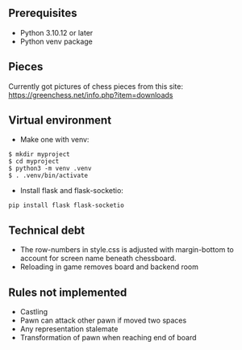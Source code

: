 ## Prerequisites
- Python 3.10.12 or later
- Python venv package

## Pieces
Currently got pictures of chess pieces from this site:
https://greenchess.net/info.php?item=downloads

## Virtual environment
- Make one with venv:
```
$ mkdir myproject
$ cd myproject
$ python3 -m venv .venv
$ . .venv/bin/activate
```

- Install flask and flask-socketio:
```
pip install flask flask-socketio
```

## Technical debt
- The row-numbers in style.css is adjusted with margin-bottom to account for screen name beneath chessboard.
- Reloading in game removes board and backend room

## Rules not implemented
- Castling
- Pawn can attack other pawn if moved two spaces
- Any representation stalemate
- Transformation of pawn when reaching end of board